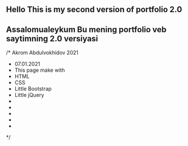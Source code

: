 ## Hello This is my second version of portfolio 2.0

## Assalomualeykum Bu mening portfolio veb saytimning 2.0 versiyasi

/*  Akrom Abdulvokhidov 2021 
*   07.01.2021
*   This page make with
*   HTML
*   CSS
*   Little Bootstrap 
*   Little jQuery
*   
*
*
*
*
*/